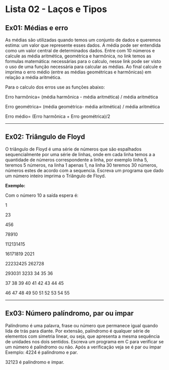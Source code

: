 # Lista 02 - Laços e Tipos

## Ex01: Médias e erro

As médias são utilizadas quando temos um conjunto de dados e queremos estima:
um valor que represente esses dados. A média pode ser entendida como um valor
central de determinados dados. Entre com 10 números e calcule as média
aritmética, geométrica e harmônica, no link temos as formulas matemática:
necessárias para o calculo, nesse link pode ser visto o uso de uma função necessária
para calcular as médias. Ao final calcule e imprima o erro médio (entre as médias
geométricas e harmônicas) em relação a média aritmética.

Para o calculo dos erros use as funções abaixo:

Erro harmônica= (média harmônica - média aritmética) / média aritmética

Erro geométrica= (média geométrica- média aritmética) / média aritmética

Erro médio= (Erro harmônica + Erro geométrica)/2

---

## Ex02: Triângulo de Floyd

O triângulo de Floyd é uma série de números que são espalhados sequencialmente por uma série
de linhas, onde em cada linha temos a a quantidade de números correspondente a linha, por
exemplo linha 5, teremos 5 números, na linha 1 apenas 1, na linha 30 teremos 30 números,
números estes de acordo com a sequencia. Escreva um programa que dado um número inteiro
imprima o Triângulo de Floyd.

**Exemplo:**

Com o número 10 a saída espera é:

1

23

456

78910

112131415

16171819 2021

22232425 262728

293031 3233 34 35 36

37 38 39 40 41 42 43 44 45

46 47 48 49 50 51 52 53 54 55

---

## Ex03: Número palíndromo, par ou impar

Palíndromo é uma palavra, frase ou número que permanece igual quando lida de trás para diante. Por
extensão, palíndromo é qualquer série de elementos com simetria linear, ou seja, que apresenta a
mesma sequência de unidades nos dois sentidos. Escreva um programa em C para verificar se um
número é palíndromo ou não.
Após a verificação veja se é par ou ímpar
Exemplo: 4224 é palíndromo e par.

32123 é palíndromo e ímpar.
